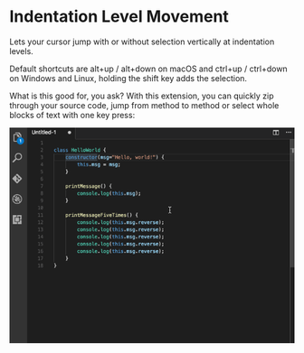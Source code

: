 # Indentation Level Movement

Lets your cursor jump with or without selection vertically at indentation levels.

Default shortcuts are alt+up / alt+down on macOS and ctrl+up / ctrl+down on Windows and Linux, holding the shift key adds the selection.

What is this good for, you ask? With this extension, you can quickly zip through your source code, jump from method to method or select whole blocks of text with one key press:

![Indentation Level Movement](images/indentation-level-movement.gif)
